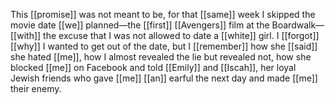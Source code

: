This [[promise]] was not meant to be, for that [[same]] week I skipped the movie date [[we]] planned—the [[first]] [[Avengers]] film at the Boardwalk—[[with]] the excuse that I was not allowed to date a [[white]] girl. I [[forgot]] [[why]] I wanted to get out of the date, but I [[remember]] how she [[said]] she hated [[me]], how I almost revealed the lie but revealed not, how she blocked [[me]] on Facebook and told [[Emily]] and [[Iscah]], her loyal Jewish friends who gave [[me]] [[an]] earful the next day and made [[me]] their enemy. 
  

